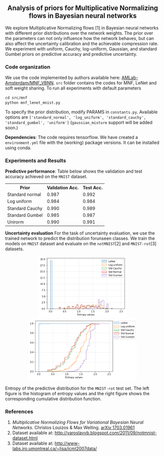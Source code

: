 <h2 align="center">
  Analysis of priors for Multiplicative Normalizing flows in Bayesian neural networks
</h2>

We explore Multiplicative Normalizing flows [1] in Bayesian neural networks with different prior distributions over the network weights. The prior over the parameters can not only influence how the network behaves, but can also affect the uncertainty calibration and the achievable compression rate. We experiment with uniform, Cauchy, log-uniform, Gaussian, and standard Gumbel priors on predictive accuracy and predictive uncertainty.

### Code organization
We use the code implemented by authors available here: [AMLab-Amsterdam/MNF_VBNN](https://github.com/AMLab-Amsterdam/MNF_VBNN). `src` folder contains the codes for MNF, LeNet and soft weight sharing. To run all experiments with default parameters
```
cd src/mnf
python mnf_lenet_mnist.py
```
To specify the prior distribution, modify PARAMS in `constants.py`. Available options are `['standard_normal', 'log_uniform', 'standard_cauchy', 'standard_gumbel', 'uniform']` (`gaussian_mixture` support will be added soon.)

**Dependencies**: The code requires tensorflow. We have created a `environment.yml` file with the (working) package versions. It can be installed using conda.

### Experiments and Results

**Predictive performance**: Table below shows the validation and test accuracy achieved on the `MNIST` dataset.
<table class="tg">
<tr>
  <th class="tg-xldj">Prior</th>
  <th class="tg-xldj">Validation Acc.</th>
  <th class="tg-xldj">Test Acc.</th>
</tr>
<tr>
  <td class="tg-xldj">Standard normal</td>
  <td class="tg-xldj">0.987</td>
  <td class="tg-xldj">0.992</td>
</tr>
<tr>
  <td class="tg-0pky">Log uniform</td>
  <td class="tg-0pky">0.984</td>
  <td class="tg-0pky">0.984</td>
</tr>
<tr>
  <td class="tg-0pky">Standard Cauchy</td>
  <td class="tg-0pky">0.990</td>
  <td class="tg-0pky">0.989</td>
</tr>
<tr>
  <td class="tg-0pky">Standard Gumbel</td>
  <td class="tg-0pky">0.985</td>
  <td class="tg-0pky">0.987</td>
</tr>
<tr>
  <td class="tg-0pky">Unirorm</td>
  <td class="tg-0pky">0.990</td>
  <td class="tg-0pky">0.991</td>
</tr>
</table>

**Uncertainty evaluation**
For the task of uncertainty evaluation,  we use the trained network to predict the distribution forunseen classes. We train the models on `MNIST` dataset and evaluate on the `notMNIST`[2] and `MNIST-rot`[3] datasets.
<div align="center">
  <img src="results/entropy_notmnist.png" height=200/>
  <img src="results/cdf_notmnist.png" height=200/>
</div>

Entropy of the predictive distribution for the `MNIST-rot` test set. The left figure is the histogram of entropy values and the right figure shows the corresponding cumulative distribution function.

### References
1. *Multiplicative Normalizing Flows for Variational Bayesian Neural Networks*. Christos Louizos & Max Welling. [arXiv 1703.01961](https://arxiv.org/abs/1703.01961)
2. Dataset available at: http://yaroslavvb.blogspot.com/2011/09/notmnist-dataset.html
3. Dataset available at: http://www-labs.iro.umontreal.ca/~lisa/icml2007data/
